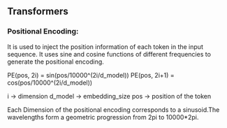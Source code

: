 ## Transformers


### Positional Encoding:
It is used to inject the position information of each token in the input sequence. It uses sine and cosine functions of different frequencies to generate the positional encoding.

PE(pos, 2i) = sin(pos/10000^(2i/d_model))
PE(pos, 2i+1) = cos(pos/10000^(2i/d_model))

i -> dimension
d_model -> embedding_size
pos -> position of the token

Each Dimension of the positional encoding corresponds to a sinusoid.The wavelengths form a geometric progression from 2pi to 10000*2pi.